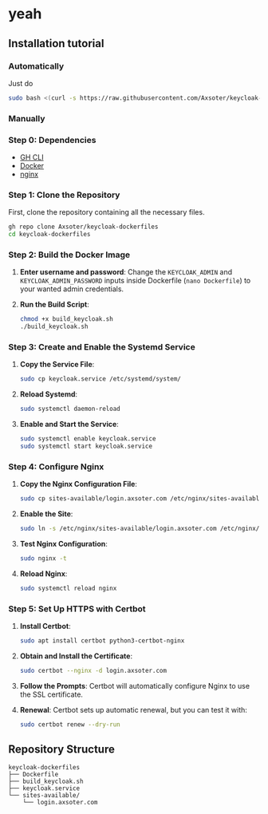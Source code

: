 # yeah

## Installation tutorial
### Automatically
Just do
```sh
sudo bash <(curl -s https://raw.githubusercontent.com/Axsoter/keycloak-dockerfiles/main/ubuntu.sh?token=GHSAT0AAAAAACRRVPVM7EBNUVWMM4KEAAGWZTYQNQA)
```

### Manually
### Step 0: Dependencies 
- [GH CLI](https://github.com/cli/cli#installation)
- [Docker](https://docs.docker.com/engine/install/)
- [nginx](http://nginx.org/en/linux_packages.html)

### Step 1: Clone the Repository

First, clone the repository containing all the necessary files.

```sh
gh repo clone Axsoter/keycloak-dockerfiles
cd keycloak-dockerfiles
```

### Step 2: Build the Docker Image

1. **Enter username and password**:
   Change the `KEYCLOAK_ADMIN` and `KEYCLOAK_ADMIN_PASSWORD` inputs inside Dockerfile (`nano Dockerfile`) to your wanted admin credentials.

2. **Run the Build Script**:
    ```sh
    chmod +x build_keycloak.sh
    ./build_keycloak.sh
    ```

### Step 3: Create and Enable the Systemd Service

1. **Copy the Service File**:
    ```sh
    sudo cp keycloak.service /etc/systemd/system/
    ```

2. **Reload Systemd**:
    ```sh
    sudo systemctl daemon-reload
    ```

3. **Enable and Start the Service**:
    ```sh
    sudo systemctl enable keycloak.service
    sudo systemctl start keycloak.service
    ```

### Step 4: Configure Nginx

1. **Copy the Nginx Configuration File**:
    ```sh
    sudo cp sites-available/login.axsoter.com /etc/nginx/sites-available/
    ```

2. **Enable the Site**:
    ```sh
    sudo ln -s /etc/nginx/sites-available/login.axsoter.com /etc/nginx/sites-enabled/
    ```

3. **Test Nginx Configuration**:
    ```sh
    sudo nginx -t
    ```

4. **Reload Nginx**:
    ```sh
    sudo systemctl reload nginx
    ```

### Step 5: Set Up HTTPS with Certbot

1. **Install Certbot**:
    ```sh
    sudo apt install certbot python3-certbot-nginx
    ```

2. **Obtain and Install the Certificate**:
    ```sh
    sudo certbot --nginx -d login.axsoter.com
    ```

3. **Follow the Prompts**: Certbot will automatically configure Nginx to use the SSL certificate.

4. **Renewal**: Certbot sets up automatic renewal, but you can test it with:
    ```sh
    sudo certbot renew --dry-run
    ```

## Repository Structure

```
keycloak-dockerfiles
├── Dockerfile
├── build_keycloak.sh
├── keycloak.service
└── sites-available/
    └── login.axsoter.com
```
